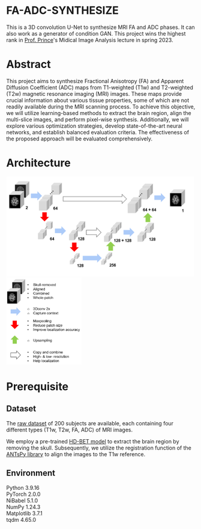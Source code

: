 # FA-ADC-SYNTHESIZE
This is a 3D convolution U-Net to synthesize MRI FA and ADC phases. It can also work as a generator of condition GAN. This project wins the highest rank in [Prof. Prince](https://engineering.jhu.edu/faculty/jerry-prince/)'s Midical Image Analysis lecture in spring 2023.

# Abstract
This project aims to synthesize Fractional Anisotropy (FA) and Apparent Diffusion Coefficient (ADC) maps from T1-weighted (T1w) and T2-weighted (T2w) magnetic resonance imaging (MRI) images. These maps provide crucial information about various tissue properties, some of which are not readily available during the MRI scanning process. To achieve this objective, we will utilize learning-based methods to extract the brain region, align the multi-slice images, and perform pixel-wise synthesis. Additionally, we will explore various optimization strategies, develop state-of-the-art neural networks, and establish balanced evaluation criteria. The effectiveness of the proposed approach will be evaluated comprehensively.

# Architecture
<img src="./image/Architecture.png" alt="Image" width="500">
<img src="./image/attach.png" alt="Image" width="200">


# Prerequisite
## Dataset
The [raw dataset](https://livejohnshopkins-my.sharepoint.com/personal/zbian4_jh_edu/_layouts/15/onedrive.aspx?id=%2Fpersonal%2Fzbian4%5Fjh%5Fedu%2FDocuments%2FMedIA%5FProject2&ga=1) of 200 subjects are available, each containing four different types (T1w, T2w, FA, ADC) of MRI images.

We employ a pre-trained [HD-BET model](https://www.ncbi.nlm.nih.gov/pmc/articles/PMC6865732/) to extract the brain region by removing the skull. Subsequently, we utilize the registration function of the [ANTsPy library](https://antspy.readthedocs.io/en/latest/registration.html) to align the images to the T1w reference. 

## Environment
Python 3.9.16<br>
PyTorch 2.0.0<br>
NiBabel 5.1.0<br>
NumPy 1.24.3<br>
Matplotlib 3.7.1<br>
tqdm 4.65.0